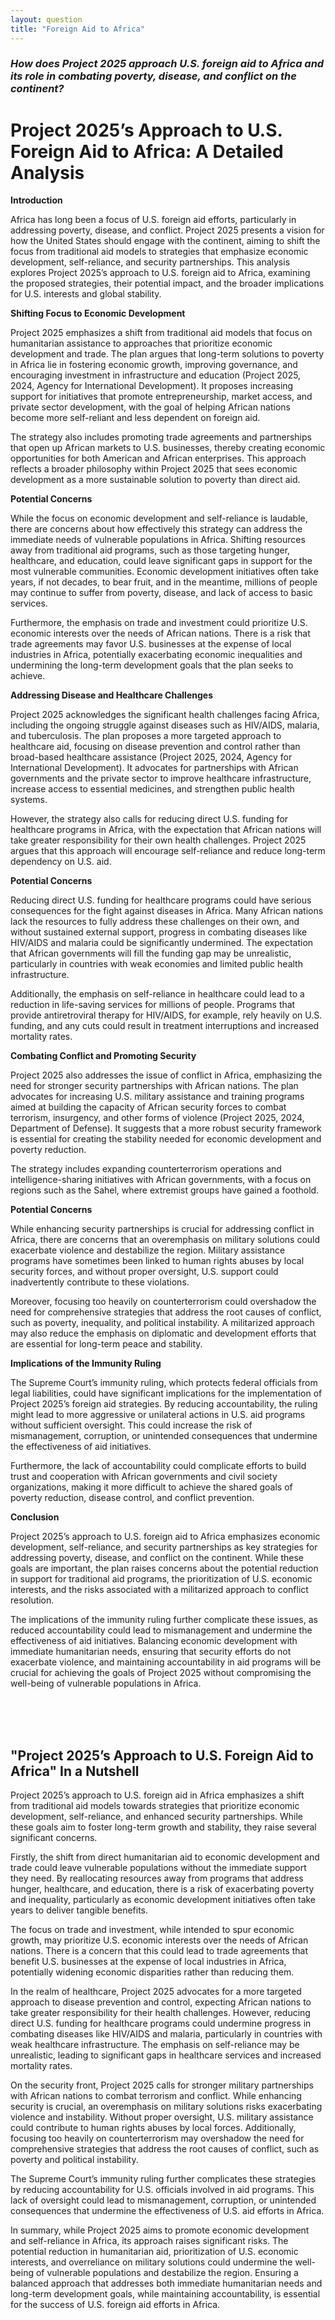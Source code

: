 ```yaml
---
layout: question
title: "Foreign Aid to Africa"
---
```


### *How does Project 2025 approach U.S. foreign aid to Africa and its role in combating poverty, disease, and conflict on the continent?*


# Project 2025’s Approach to U.S. Foreign Aid to Africa: A Detailed Analysis

**Introduction**

Africa has long been a focus of U.S. foreign aid efforts, particularly in addressing poverty, disease, and conflict. Project 2025 presents a vision for how the United States should engage with the continent, aiming to shift the focus from traditional aid models to strategies that emphasize economic development, self-reliance, and security partnerships. This analysis explores Project 2025’s approach to U.S. foreign aid to Africa, examining the proposed strategies, their potential impact, and the broader implications for U.S. interests and global stability.

**Shifting Focus to Economic Development**

Project 2025 emphasizes a shift from traditional aid models that focus on humanitarian assistance to approaches that prioritize economic development and trade. The plan argues that long-term solutions to poverty in Africa lie in fostering economic growth, improving governance, and encouraging investment in infrastructure and education (Project 2025, 2024, Agency for International Development). It proposes increasing support for initiatives that promote entrepreneurship, market access, and private sector development, with the goal of helping African nations become more self-reliant and less dependent on foreign aid.

The strategy also includes promoting trade agreements and partnerships that open up African markets to U.S. businesses, thereby creating economic opportunities for both American and African enterprises. This approach reflects a broader philosophy within Project 2025 that sees economic development as a more sustainable solution to poverty than direct aid.

**Potential Concerns**

While the focus on economic development and self-reliance is laudable, there are concerns about how effectively this strategy can address the immediate needs of vulnerable populations in Africa. Shifting resources away from traditional aid programs, such as those targeting hunger, healthcare, and education, could leave significant gaps in support for the most vulnerable communities. Economic development initiatives often take years, if not decades, to bear fruit, and in the meantime, millions of people may continue to suffer from poverty, disease, and lack of access to basic services.

Furthermore, the emphasis on trade and investment could prioritize U.S. economic interests over the needs of African nations. There is a risk that trade agreements may favor U.S. businesses at the expense of local industries in Africa, potentially exacerbating economic inequalities and undermining the long-term development goals that the plan seeks to achieve.

**Addressing Disease and Healthcare Challenges**

Project 2025 acknowledges the significant health challenges facing Africa, including the ongoing struggle against diseases such as HIV/AIDS, malaria, and tuberculosis. The plan proposes a more targeted approach to healthcare aid, focusing on disease prevention and control rather than broad-based healthcare assistance (Project 2025, 2024, Agency for International Development). It advocates for partnerships with African governments and the private sector to improve healthcare infrastructure, increase access to essential medicines, and strengthen public health systems.

However, the strategy also calls for reducing direct U.S. funding for healthcare programs in Africa, with the expectation that African nations will take greater responsibility for their own health challenges. Project 2025 argues that this approach will encourage self-reliance and reduce long-term dependency on U.S. aid.

**Potential Concerns**

Reducing direct U.S. funding for healthcare programs could have serious consequences for the fight against diseases in Africa. Many African nations lack the resources to fully address these challenges on their own, and without sustained external support, progress in combating diseases like HIV/AIDS and malaria could be significantly undermined. The expectation that African governments will fill the funding gap may be unrealistic, particularly in countries with weak economies and limited public health infrastructure.

Additionally, the emphasis on self-reliance in healthcare could lead to a reduction in life-saving services for millions of people. Programs that provide antiretroviral therapy for HIV/AIDS, for example, rely heavily on U.S. funding, and any cuts could result in treatment interruptions and increased mortality rates.

**Combating Conflict and Promoting Security**

Project 2025 also addresses the issue of conflict in Africa, emphasizing the need for stronger security partnerships with African nations. The plan advocates for increasing U.S. military assistance and training programs aimed at building the capacity of African security forces to combat terrorism, insurgency, and other forms of violence (Project 2025, 2024, Department of Defense). It suggests that a more robust security framework is essential for creating the stability needed for economic development and poverty reduction.

The strategy includes expanding counterterrorism operations and intelligence-sharing initiatives with African governments, with a focus on regions such as the Sahel, where extremist groups have gained a foothold.

**Potential Concerns**

While enhancing security partnerships is crucial for addressing conflict in Africa, there are concerns that an overemphasis on military solutions could exacerbate violence and destabilize the region. Military assistance programs have sometimes been linked to human rights abuses by local security forces, and without proper oversight, U.S. support could inadvertently contribute to these violations.

Moreover, focusing too heavily on counterterrorism could overshadow the need for comprehensive strategies that address the root causes of conflict, such as poverty, inequality, and political instability. A militarized approach may also reduce the emphasis on diplomatic and development efforts that are essential for long-term peace and stability.

**Implications of the Immunity Ruling**

The Supreme Court’s immunity ruling, which protects federal officials from legal liabilities, could have significant implications for the implementation of Project 2025’s foreign aid strategies. By reducing accountability, the ruling might lead to more aggressive or unilateral actions in U.S. aid programs without sufficient oversight. This could increase the risk of mismanagement, corruption, or unintended consequences that undermine the effectiveness of aid initiatives.

Furthermore, the lack of accountability could complicate efforts to build trust and cooperation with African governments and civil society organizations, making it more difficult to achieve the shared goals of poverty reduction, disease control, and conflict prevention.

**Conclusion**

Project 2025’s approach to U.S. foreign aid to Africa emphasizes economic development, self-reliance, and security partnerships as key strategies for addressing poverty, disease, and conflict on the continent. While these goals are important, the plan raises concerns about the potential reduction in support for traditional aid programs, the prioritization of U.S. economic interests, and the risks associated with a militarized approach to conflict resolution.

The implications of the immunity ruling further complicate these issues, as reduced accountability could lead to mismanagement and undermine the effectiveness of aid initiatives. Balancing economic development with immediate humanitarian needs, ensuring that security efforts do not exacerbate violence, and maintaining accountability in aid programs will be crucial for achieving the goals of Project 2025 without compromising the well-being of vulnerable populations in Africa.

<br><br><br>

## <span id="nutshell">"Project 2025’s Approach to U.S. Foreign Aid to Africa" In a Nutshell</span>

Project 2025’s approach to U.S. foreign aid in Africa emphasizes a shift from traditional aid models towards strategies that prioritize economic development, self-reliance, and enhanced security partnerships. While these goals aim to foster long-term growth and stability, they raise several significant concerns.

Firstly, the shift from direct humanitarian aid to economic development and trade could leave vulnerable populations without the immediate support they need. By reallocating resources away from programs that address hunger, healthcare, and education, there is a risk of exacerbating poverty and inequality, particularly as economic development initiatives often take years to deliver tangible benefits.

The focus on trade and investment, while intended to spur economic growth, may prioritize U.S. economic interests over the needs of African nations. There is a concern that this could lead to trade agreements that benefit U.S. businesses at the expense of local industries in Africa, potentially widening economic disparities rather than reducing them.

In the realm of healthcare, Project 2025 advocates for a more targeted approach to disease prevention and control, expecting African nations to take greater responsibility for their health challenges. However, reducing direct U.S. funding for healthcare programs could undermine progress in combating diseases like HIV/AIDS and malaria, particularly in countries with weak healthcare infrastructure. The emphasis on self-reliance may be unrealistic, leading to significant gaps in healthcare services and increased mortality rates.

On the security front, Project 2025 calls for stronger military partnerships with African nations to combat terrorism and conflict. While enhancing security is crucial, an overemphasis on military solutions risks exacerbating violence and instability. Without proper oversight, U.S. military assistance could contribute to human rights abuses by local forces. Additionally, focusing too heavily on counterterrorism may overshadow the need for comprehensive strategies that address the root causes of conflict, such as poverty and political instability.

The Supreme Court’s immunity ruling further complicates these strategies by reducing accountability for U.S. officials involved in aid programs. This lack of oversight could lead to mismanagement, corruption, or unintended consequences that undermine the effectiveness of U.S. aid efforts in Africa.

In summary, while Project 2025 aims to promote economic development and self-reliance in Africa, its approach raises significant risks. The potential reduction in humanitarian aid, prioritization of U.S. economic interests, and overreliance on military solutions could undermine the well-being of vulnerable populations and destabilize the region. Ensuring a balanced approach that addresses both immediate humanitarian needs and long-term development goals, while maintaining accountability, is essential for the success of U.S. foreign aid efforts in Africa.
